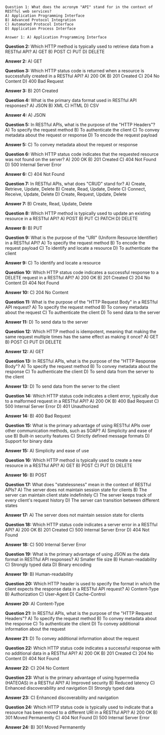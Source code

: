 ```
Question 1: What does the acronym "API" stand for in the context of RESTful web services?
A) Application Programming Interface
B) Advanced Protocol Integration
C) Automated Protocol Interface
D) Application Process Interface

Answer 1: A) Application Programming Interface
```
**Question 2:** Which HTTP method is typically used to retrieve data from a RESTful API?
A) GET
B) POST
C) PUT
D) DELETE

**Answer 2:** A) GET

**Question 3:** Which HTTP status code is returned when a resource is successfully created in a RESTful API?
A) 200 OK
B) 201 Created
C) 204 No Content
D) 400 Bad Request

**Answer 3:** B) 201 Created

**Question 4:** What is the primary data format used in RESTful API responses?
A) JSON
B) XML
C) HTML
D) CSV

**Answer 4:** A) JSON

**Question 5:** In RESTful APIs, what is the purpose of the "HTTP Headers"?
A) To specify the request method
B) To authenticate the client
C) To convey metadata about the request or response
D) To encode the request payload

**Answer 5:** C) To convey metadata about the request or response

**Question 6:** Which HTTP status code indicates that the requested resource was not found on the server?
A) 200 OK
B) 201 Created
C) 404 Not Found
D) 500 Internal Server Error

**Answer 6:** C) 404 Not Found

**Question 7:** In RESTful APIs, what does "CRUD" stand for?
A) Create, Retrieve, Update, Delete
B) Create, Read, Update, Delete
C) Connect, Receive, Update, Delete
D) Create, Request, Update, Delete

**Answer 7:** B) Create, Read, Update, Delete

**Question 8:** Which HTTP method is typically used to update an existing resource in a RESTful API?
A) POST
B) PUT
C) PATCH
D) DELETE

**Answer 8:** B) PUT

**Question 9:** What is the purpose of the "URI" (Uniform Resource Identifier) in a RESTful API?
A) To specify the request method
B) To encode the request payload
C) To identify and locate a resource
D) To authenticate the client

**Answer 9:** C) To identify and locate a resource

**Question 10:** Which HTTP status code indicates a successful response to a DELETE request in a RESTful API?
A) 200 OK
B) 201 Created
C) 204 No Content
D) 404 Not Found

**Answer 10:** C) 204 No Content

**Question 11:** What is the purpose of the "HTTP Request Body" in a RESTful API request?
A) To specify the request method
B) To convey metadata about the request
C) To authenticate the client
D) To send data to the server

**Answer 11:** D) To send data to the server

**Question 12:** Which HTTP method is idempotent, meaning that making the same request multiple times has the same effect as making it once?
A) GET
B) POST
C) PUT
D) DELETE

**Answer 12:** A) GET

**Question 13:** In RESTful APIs, what is the purpose of the "HTTP Response Body"?
A) To specify the request method
B) To convey metadata about the response
C) To authenticate the client
D) To send data from the server to the client

**Answer 13:** D) To send data from the server to the client

**Question 14:** Which HTTP status code indicates a client error, typically due to a malformed request in a RESTful API?
A) 200 OK
B) 400 Bad Request
C) 500 Internal Server Error
D) 401 Unauthorized

**Answer 14:** B) 400 Bad Request

**Question 15:** What is the primary advantage of using RESTful APIs over other communication methods, such as SOAP?
A) Simplicity and ease of use
B) Built-in security features
C) Strictly defined message formats
D) Support for binary data

**Answer 15:** A) Simplicity and ease of use

**Question 16:** Which HTTP method is typically used to create a new resource in a RESTful API?
A) GET
B) POST
C) PUT
D) DELETE

**Answer 16:** B) POST

**Question 17:** What does "statelessness" mean in the context of RESTful APIs?
A) The server does not maintain session state for clients
B) The server can maintain client state indefinitely
C) The server keeps track of every client's request history
D) The server can transition between different states

**Answer 17:** A) The server does not maintain session state for clients

**Question 18:** Which HTTP status code indicates a server error in a RESTful API?
A) 200 OK
B) 201 Created
C) 500 Internal Server Error
D) 404 Not Found

**Answer 18:** C) 500 Internal Server Error

**Question 19:** What is the primary advantage of using JSON as the data format in RESTful API responses?
A) Smaller file size
B) Human-readability
C) Strongly typed data
D) Binary encoding

**Answer 19:** B) Human-readability

**Question 20:** Which HTTP header is used to specify the format in which the client expects the response data in a RESTful API request?
A) Content-Type
B) Authorization
C) User-Agent
D) Cache-Control

**Answer 20:** A) Content-Type

**Question 21:** In RESTful APIs, what is the purpose of the "HTTP Request Headers"?
A) To specify the request method
B) To convey metadata about the response
C) To authenticate the client
D) To convey additional information about the request

**Answer 21:** D) To convey additional information about the request

**Question 22:** Which HTTP status code indicates a successful response with no additional data in a RESTful API?
A) 200 OK
B) 201 Created
C) 204 No Content
D) 404 Not Found

**Answer 22:** C) 204 No Content

**Question 23:** What is the primary advantage of using hypermedia (HATEOAS) in a RESTful API?
A) Improved security
B) Reduced latency
C) Enhanced discoverability and navigation
D) Strongly typed data

**Answer 23:** C) Enhanced discoverability and navigation

**Question 24:** Which HTTP status code is typically used to indicate that a resource has been moved to a different URI in a RESTful API?
A) 200 OK
B) 301 Moved Permanently
C) 404 Not Found
D) 500 Internal Server Error

**Answer 24:** B) 301 Moved Permanently
